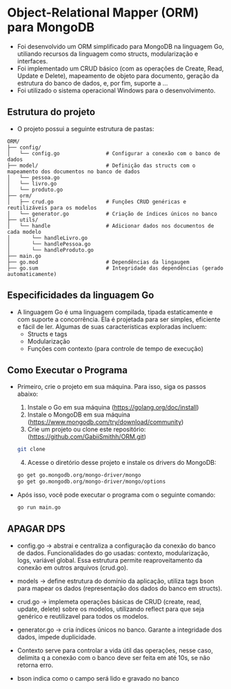 # Object-Relational Mapper (ORM) para MongoDB

- Foi desenvolvido um ORM simplificado para MongoDB na linguagem Go, utiliando recursos da linguagem como structs, modularização e interfaces.
- Foi implementado um CRUD básico (com as operações de Create, Read, Update e Delete), mapeamento de objeto para documento, geração da estrutura do banco de dados, e, por fim, suporte a ...
- Foi utilizado o sistema operacional Windows para o desenvolvimento.

## Estrutura do projeto

- O projeto possui a seguinte estrutura de pastas:

```
ORM/
├── config/
│   └── config.go               # Configurar a conexão com o banco de dados
├── model/                      # Definição das structs com o mapeamento dos documentos no banco de dados
│   └── pessoa.go
│   └── livro.go
│   └── produto.go
├── orm/
│   ├── crud.go                 # Funções CRUD genéricas e reutilizáveis para os modelos
│   └── generator.go            # Criação de índices únicos no banco
├── utils/                              
│   └── handle                  # Adicionar dados nos documentos de cada modelo
│       └── handleLivro.go
│       └── handlePessoa.go
│       └── handleProduto.go
├── main.go
├── go.mod                      # Dependências da lingaugem 
├── go.sum                      # Integridade das dependências (gerado automaticamente)
```
## Especificidades da linguagem Go

- A linguagem Go é uma linguagem compilada, tipada estaticamente e com suporte a concorrência. Ela é projetada para ser simples, eficiente e fácil de ler. Algumas de suas características exploradas incluem:
  - Structs e tags
  - Modularização
  - Funções com contexto (para controle de tempo de execução)

## Como Executar o Programa

- Primeiro, crie o projeto em sua máquina. Para isso, siga os passos abaixo:
  1. Instale o Go em sua máquina (https://golang.org/doc/install)
  2. Instale o MongoDB em sua máquina (https://www.mongodb.com/try/download/community)
  3. Crie um projeto ou clone este repositório: (https://github.com/GabiiSmithh/ORM.git)
    ```bash
    git clone
    ```
  4. Acesse o diretório desse projeto e instale os drivers do MongoDB:
    ```bash
    go get go.mongodb.org/mongo-driver/mongo
    go get go.mongodb.org/mongo-driver/mongo/options
    ```

- Após isso, você pode executar o programa com o seguinte comando:
    ```bash
    go run main.go
    ```

## APAGAR DPS

- config.go -> abstrai e centraliza a configuração da conexão do banco de dados. Funcionalidades do go usadas: contexto, modularização, logs, variável global. Essa estrutura permite reaproveitamento da conexão em outros arquivos (crud.go).
- models -> define estrutura do domínio da aplicação, utiliza tags bson para mapear os dados (representação dos dados do banco em structs).
- crud.go -> implemeta operações básicas de CRUD (create, read, update, delete) sobre os modelos, utilizando reflect para que seja genérico e reutilizavel para todos os modelos.
- generator.go -> cria índices únicos no banco. Garante a integridade dos dados, impede duplicidade.

- Contexto serve para controlar a vida útil das operações, nesse caso, delimita q a conexão com o banco deve ser feita em até 10s, se não retorna erro.
- bson indica como o campo será lido e gravado no banco